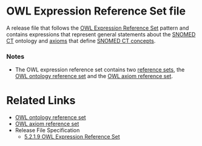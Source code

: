 # OWL Expression Reference Set file

A release file that follows the [OWL Expression Reference Set](5.2.1.9-OWL-Expression-Reference-Set_66486617.html) pattern and contains expressions that represent general statements about the [SNOMED CT](https://confluence.ihtsdotools.org/display/DOCGLOSS/SNOMED+CT "Glossary link: SNOMED CT") ontology and [axioms](https://confluence.ihtsdotools.org/display/DOCGLOSS/axiom "Glossary link: axioms") that define [SNOMED CT concepts](https://confluence.ihtsdotools.org/display/DOCGLOSS/SNOMED+CT+concept "Glossary link: SNOMED CT concepts").

### Notes

  * The OWL expression reference set contains two [reference sets](https://confluence.ihtsdotools.org/display/DOCGLOSS/reference+set "Glossary link: reference sets"), the [OWL ontology reference set](https://confluence.ihtsdotools.org/display/DOCGLOSS/OWL+ontology+reference+set "Glossary link: OWL ontology reference set") and the [OWL axiom reference set](https://confluence.ihtsdotools.org/display/DOCGLOSS/OWL+axiom+reference+set "Glossary link: OWL axiom reference set").

# Related Links

  * [OWL ontology reference set](https://confluence.ihtsdotools.org/display/DOCGLOSS/OWL+ontology+reference+set "Glossary link: OWL ontology reference set")
  * [OWL axiom reference set](https://confluence.ihtsdotools.org/display/DOCGLOSS/OWL+axiom+reference+set "Glossary link: OWL axiom reference set")
  * Release File Specification
    * [5.2.1.9 OWL Expression Reference Set](5.2.1.9-OWL-Expression-Reference-Set_66486617.html)

